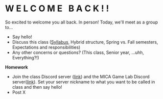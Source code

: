 # W E L C O M E &nbsp; B A C K ! !
So excited to welcome you all back. In person! Today, we'll meet as a group to...
- Say hello!
- Discuss this class ([Syllabus](), Hybrid structure, Spring vs. Fall semesters, Expectations and responsibilities)
- Any other concerns or questions? (This class, Senior year, ...uhh, Everything?!)

__Homework__
- Join the class Discord server ([link]()) and the MICA Game Lab Discord server([link]()). Set your server nickname to what you want to be called in class and then say hello!
- Post X